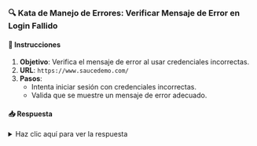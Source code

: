 ### **🔍 Kata de Manejo de Errores: Verificar Mensaje de Error en Login Fallido**

#### 📑 Instrucciones

1. **Objetivo**: Verifica el mensaje de error al usar credenciales incorrectas.
2. **URL**: `https://www.saucedemo.com/`
3. **Pasos**:
   - Intenta iniciar sesión con credenciales incorrectas.
   - Valida que se muestre un mensaje de error adecuado.

#### 📥 Respuesta

<details>
  <summary>Haz clic aquí para ver la respuesta</summary>

```typescript
import { expect } from "@wdio/globals";

describe('Manejo de errores en login', () => {
  it('Debería mostrar un mensaje de error para credenciales incorrectas', async () => {
    await browser.url('https://www.saucedemo.com/');
    await $('#user-name').setValue('incorrect_user');
    await $('#password').setValue('wrong_password');
    await $('#login-button').click();

    const errorMessage = await $('.error-message-container').getText();
    expect(errorMessage).toContain('Username and password do not match');
  });
});


```

</details>
